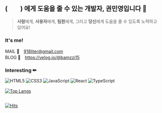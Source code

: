 
<h2> (　　) 에게 도움을 줄 수 있는 개발자, 권민영입니다 🤝</h2>
  
> **사람**에게, **사용자**에게, **팀원**에게, 그리고 **당신**에게 도움을 줄 수 있도록 노력하고 있어요!
  
<h3>It's me!</h3>
  
MAIL 📧　918liter@gmail.com
<br>
BLOG 📝　https://velog.io/@bamzzi15

<h3>Interesting ✏</h3>
  
![HTML5](https://img.shields.io/badge/html5-%23E34F26.svg?style=for-the-badge&logo=html5&logoColor=white) 
![CSS3](https://img.shields.io/badge/css3-%231572B6.svg?style=for-the-badge&logo=css3&logoColor=white)
![JavaScript](https://img.shields.io/badge/javascript-F7DF1E.svg?&style=for-the-badge&logo=javascript&logoColor=white)
![React](https://img.shields.io/badge/react-61DAFB.svg?&style=for-the-badge&logo=react&logoColor=white)
![TypeScript](https://img.shields.io/badge/typescript-3178c6.svg?&style=for-the-badge&logo=typescript&logoColor=white)
<br>
<br>
[![Top Langs](https://github-readme-stats.vercel.app/api/top-langs/?username=minnyoung&layout=compact)](https://github.com/깃minyuet/github-readme-stats) 
<br>
<br>

  
[![Hits](https://hits.seeyoufarm.com/api/count/incr/badge.svg?url=https%3A%2F%2Fgithub.com%2Fminyuet&count_bg=%23C695FF&title_bg=%23555555&icon=&icon_color=%23E7E7E7&title=HI!&edge_flat=false)](https://hits.seeyoufarm.com)
